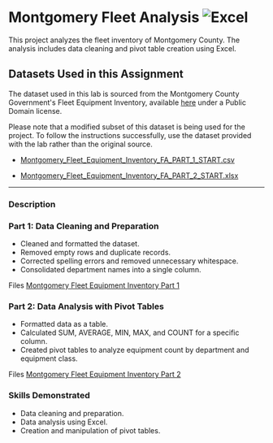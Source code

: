 # Montgomery Fleet Analysis  ![Excel](https://img.shields.io/badge/-Excel-217346?style=flat&logo=microsoft-excel&logoColor=white)

This project analyzes the fleet inventory of Montgomery County. The analysis includes data cleaning and pivot table creation using Excel. 

## Datasets Used in this Assignment
The dataset used in this lab is sourced from the Montgomery County Government's Fleet Equipment Inventory, available [here](https://data.montgomerycountymd.gov/Government/Fleet-Equipment-Inventory/93vc-wpdr/about_data) under a Public Domain license.

Please note that a modified subset of this dataset is being used for the project. To follow the instructions successfully, use the dataset provided with the lab rather than the original source.

- [Montgomery_Fleet_Equipment_Inventory_FA_PART_1_START.csv](https://github.com/DavidDanielz/Montgomery-Fleet-Analysis/blob/d0a1481dce3cdcb0fbf679f723bcc81ee391a794/Montgomery_Fleet_Equipment_Inventory_FA_PART_1_START%20(1).csv)

- [Montgomery_Fleet_Equipment_Inventory_FA_PART_2_START.xlsx](Montgomery-Fleet-Analysis/Montgomery_Fleet_Equipment_Inventory_FA_PART_2_START%20(1).xlsx)

---

### Description

### Part 1: Data Cleaning and Preparation

- Cleaned and formatted the dataset.
- Removed empty rows and duplicate records.
- Corrected spelling errors and removed unnecessary whitespace.
- Consolidated department names into a single column.

Files [Montgomery Fleet Equipment Inventory Part 1](Montgomery_Fleet_Equipment_Inventory_FA_PART_1_END.XLSX.xlsx)

### Part 2: Data Analysis with Pivot Tables

- Formatted data as a table.
- Calculated SUM, AVERAGE, MIN, MAX, and COUNT for a specific column.
- Created pivot tables to analyze equipment count by department and equipment class.

Files [Montgomery Fleet Equipment Inventory Part 2](Montgomery_Fleet_Equipment_Inventory_FA_PART_2_END.XLSX.xlsx)

### Skills Demonstrated

- Data cleaning and preparation.
- Data analysis using Excel.
- Creation and manipulation of pivot tables.

